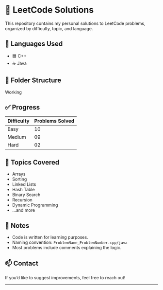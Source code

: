 # 📘 LeetCode Solutions

This repository contains my personal solutions to LeetCode problems, organized by difficulty, topic, and language.

## 🚀 Languages Used

- 🟦 C++
- ☕ Java

## 📂 Folder Structure
Working


## ✅ Progress

| Difficulty | Problems Solved |
|------------|-----------------|
| Easy       | 10              |
| Medium     | 09              |
| Hard       | 02              |


## 🧠 Topics Covered

- Arrays
- Sorting
- Linked Lists
- Hash Table
- Binary Search
- Recursion
- Dynamic Programming
- ...and more

## 📌 Notes

- Code is written for learning purposes.
- Naming convention: `ProblemName_ProblemNumber.cpp/java`
- Most problems include comments explaining the logic.

## 📫 Contact

If you’d like to suggest improvements, feel free to reach out!

---
